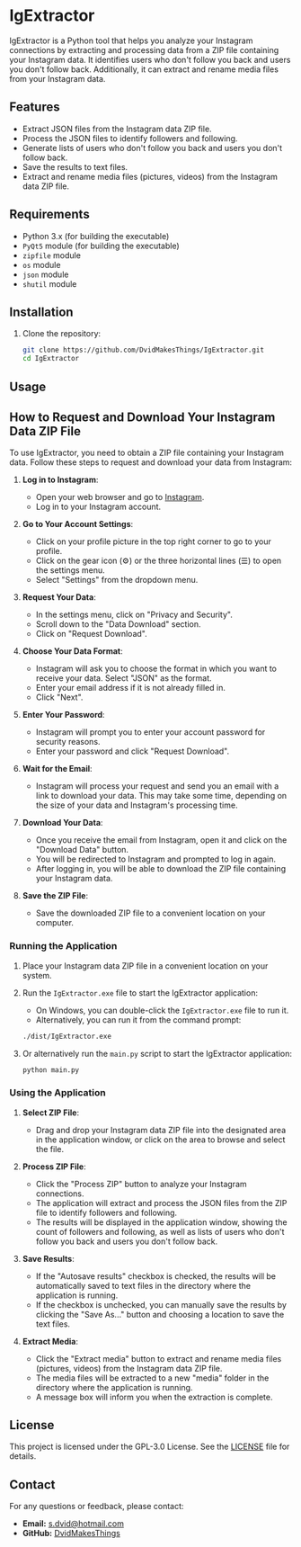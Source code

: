 # IgExtractor

IgExtractor is a Python tool that helps you analyze your Instagram connections by extracting and processing data from a ZIP file containing your Instagram data. It identifies users who don't follow you back and users you don't follow back. Additionally, it can extract and rename media files from your Instagram data.

## Features

- Extract JSON files from the Instagram data ZIP file.
- Process the JSON files to identify followers and following.
- Generate lists of users who don't follow you back and users you don't follow back.
- Save the results to text files.
- Extract and rename media files (pictures, videos) from the Instagram data ZIP file.

## Requirements

- Python 3.x (for building the executable)
- `PyQt5` module (for building the executable)
- `zipfile` module
- `os` module
- `json` module
- `shutil` module

## Installation

1. Clone the repository:
    ```sh
    git clone https://github.com/DvidMakesThings/IgExtractor.git
    cd IgExtractor
    ```

## Usage

## How to Request and Download Your Instagram Data ZIP File

To use IgExtractor, you need to obtain a ZIP file containing your Instagram data. Follow these steps to request and download your data from Instagram:

1. **Log in to Instagram**:
    - Open your web browser and go to [Instagram](https://www.instagram.com/).
    - Log in to your Instagram account.

2. **Go to Your Account Settings**:
    - Click on your profile picture in the top right corner to go to your profile.
    - Click on the gear icon (⚙️) or the three horizontal lines (☰) to open the settings menu.
    - Select "Settings" from the dropdown menu.

3. **Request Your Data**:
    - In the settings menu, click on "Privacy and Security".
    - Scroll down to the "Data Download" section.
    - Click on "Request Download".

4. **Choose Your Data Format**:
    - Instagram will ask you to choose the format in which you want to receive your data. Select "JSON" as the format.
    - Enter your email address if it is not already filled in.
    - Click "Next".

5. **Enter Your Password**:
    - Instagram will prompt you to enter your account password for security reasons.
    - Enter your password and click "Request Download".

6. **Wait for the Email**:
    - Instagram will process your request and send you an email with a link to download your data. This may take some time, depending on the size of your data and Instagram's processing time.

7. **Download Your Data**:
    - Once you receive the email from Instagram, open it and click on the "Download Data" button.
    - You will be redirected to Instagram and prompted to log in again.
    - After logging in, you will be able to download the ZIP file containing your Instagram data.

8. **Save the ZIP File**:
    - Save the downloaded ZIP file to a convenient location on your computer.


### Running the Application

1. Place your Instagram data ZIP file in a convenient location on your system.

2. Run the `IgExtractor.exe` file to start the IgExtractor application:
    - On Windows, you can double-click the `IgExtractor.exe` file to run it.
    - Alternatively, you can run it from the command prompt:
    ```sh
    ./dist/IgExtractor.exe
    ```
3. Or alternatively run the `main.py` script to start the IgExtractor application:
    ```sh
    python main.py
    ```

### Using the Application

1. **Select ZIP File**:
    - Drag and drop your Instagram data ZIP file into the designated area in the application window, or click on the area to browse and select the file.

2. **Process ZIP File**:
    - Click the "Process ZIP" button to analyze your Instagram connections.
    - The application will extract and process the JSON files from the ZIP file to identify followers and following.
    - The results will be displayed in the application window, showing the count of followers and following, as well as lists of users who don't follow you back and users you don't follow back.

3. **Save Results**:
    - If the "Autosave results" checkbox is checked, the results will be automatically saved to text files in the directory where the application is running.
    - If the checkbox is unchecked, you can manually save the results by clicking the "Save As..." button and choosing a location to save the text files.

4. **Extract Media**:
    - Click the "Extract media" button to extract and rename media files (pictures, videos) from the Instagram data ZIP file.
    - The media files will be extracted to a new "media" folder in the directory where the application is running.
    - A message box will inform you when the extraction is complete.


## License

This project is licensed under the GPL-3.0 License. See the [LICENSE](LICENSE) file for details.

## Contact

For any questions or feedback, please contact:

- **Email:** s.dvid@hotmail.com
- **GitHub:** [DvidMakesThings](https://github.com/DvidMakesThings)